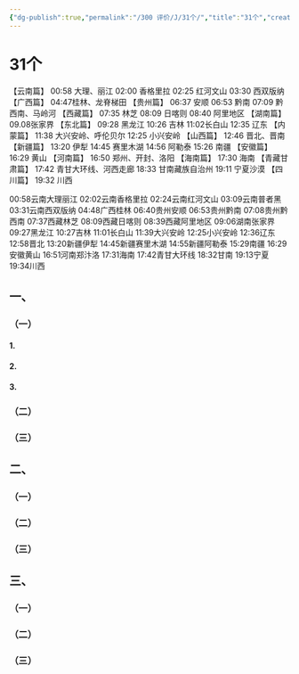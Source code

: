 ```yaml
---
{"dg-publish":true,"permalink":"/300 评价/J/31个/","title":"31个","created":"2024-10-21T11:59:37.883+08:00","updated":"2024-10-21T12:02:01.715+08:00"}
---
```


# 31个
【云南篇】 00:58 大理、丽江 02:00 香格里拉 02:25 红河文山 03:30 西双版纳 【广西篇】 04:47桂林、龙脊梯田 【贵州篇】 06:37 安顺 06:53 黔南 07:09 黔西南、马岭河 【西藏篇】 07:35 林芝 08:09 日喀则 08:40 阿里地区 【湖南篇】 09.08张家界 【东北篇】 09:28 黑龙江 10:26 吉林 11:02长白山 12:35 辽东 【内蒙篇】 11:38 大兴安岭、呼伦贝尔 12:25 小兴安岭 【山西篇】 12:46 晋北、晋南 【新疆篇】 13:20 伊犁 14:45 赛里木湖 14:56 阿勒泰 15:26 南疆 【安徽篇】 16:29 黄山 【河南篇】 16:50 郑州、开封、洛阳 【海南篇】 17:30 海南 【青藏甘肃篇】 17:42 青甘大环线、河西走廊 18:33 甘南藏族自治州 19:11 宁夏沙漠 【四川篇】 19:32 川西

00:58云南大理丽江 02:02云南香格里拉 02:24云南红河文山 03:09云南普者黑 03:31云南西双版纳 04:48广西桂林 06:40贵州安顺 06:53贵州黔南 07:08贵州黔西南 07:37西藏林芝 08:09西藏日喀则 08:39西藏阿里地区 09:06湖南张家界 09:27黑龙江 10:27吉林 11:01长白山 11:39大兴安岭 12:25小兴安岭 12:36辽东 12:58晋北 13:20新疆伊犁 14:45新疆赛里木湖 14:55新疆阿勒泰 15:29南疆 16:29安徽黄山 16:51河南郑汴洛 17:31海南 17:42青甘大环线 18:32甘南 19:13宁夏 19:34川西
## 一、
### （一）
#### 1.
#### 2.
#### 3.
### （二）
### （三）
## 二、
### （一）
### （二）
### （三）
## 三、
### （一）
### （二）
### （三）